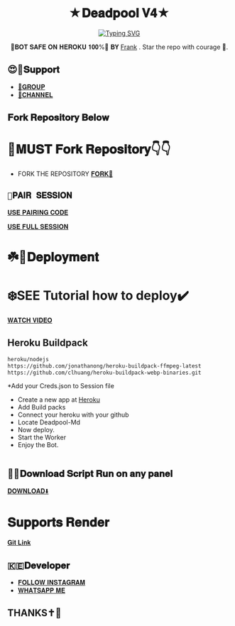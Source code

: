 <h1 align="center"> ★𝐃𝐞𝐚𝐝𝐩𝐨𝐨𝐥 𝐕𝟒★ <br></h1>
<p align="center">
<a href="https://git.io/typing-svg"><img src="https://readme-typing-svg.demolab.com?font=Fira+Code&weight=602&pause=1000&color=F70000&random=false&width=435&lines=DEADPOOL-Md+made+by+Frank+;Follow+me+IG+%40confronter._" alt="Typing SVG" /></a>

<p align="center">
🚀𝐁𝐎𝐓 𝐒𝐀𝐅𝐄 𝐎𝐍 𝐇𝐄𝐑𝐎𝐊𝐔 𝟏𝟎𝟎%🚀 𝐁𝐘 <a href="https://github.com/Confronter" target="_blank">Frank</a> . Star the repo with courage 🌟.
</p>



## 😍🍭𝐒𝐮𝐩𝐩𝐨𝐫𝐭

- [🔗𝐆𝐑𝐎𝐔𝐏 ](https://chat.whatsapp.com/FqvQzWARlwc7XlerabWq7z)
- [🔗𝐂𝐇𝐀𝐍𝐍𝐄𝐋](https://whatsapp.com/channel/0029Vag3MeuGJP8LZb1Okj39)

## 𝐅𝐨𝐫𝐤 𝐑𝐞𝐩𝐨𝐬𝐢𝐭𝐨𝐫𝐲 𝐁𝐞𝐥𝐨𝐰

# 🍴𝐌𝐔𝐒𝐓 𝐅𝐨𝐫𝐤 𝐑𝐞𝐩𝐨𝐬𝐢𝐭𝐨𝐫𝐲👇👇

- FORK THE REPOSITORY [𝐅𝐎𝐑𝐊🍴](https://github.com/Frank-AI-Tech/DeadpoolX/fork)

## `📍𝐏𝐀𝐈𝐑 𝐒𝐄𝐒𝐒𝐈𝐎𝐍`
[𝐔𝐒𝐄 𝐏𝐀𝐈𝐑𝐈𝐍𝐆 𝐂𝐎𝐃𝐄](https://confronter-session.onrender.com/pair)

[𝐔𝐒𝐄 𝐅𝐔𝐋𝐋 𝐒𝐄𝐒𝐒𝐈𝐎𝐍](https://confronter-session.onrender.com/)

# ☘️🖤𝐃𝐞𝐩𝐥𝐨𝐲𝐦𝐞𝐧𝐭
  
  # ❄️SEE Tutorial how to deploy✔️
[𝐖𝐀𝐓𝐂𝐇 𝐕𝐈𝐃𝐄𝐎](https://t.me/dragonbugkiller/31)
## Heroku Buildpack
```bash
heroku/nodejs
https://github.com/jonathanong/heroku-buildpack-ffmpeg-latest
https://github.com/clhuang/heroku-buildpack-webp-binaries.git
```
*Add your Creds.json to Session file
* Create a new app at [Heroku](heroku.com)
* Add Build packs
* Connect your heroku with your github
* Locate Deadpool-Md
* Now deploy.
* Start the Worker
* Enjoy the Bot.
```
```
## 📌😎𝐃𝐨𝐰𝐧𝐥𝐨𝐚𝐝 𝐒𝐜𝐫𝐢𝐩𝐭 𝐑𝐮𝐧 𝐨𝐧 𝐚𝐧𝐲 𝐩𝐚𝐧𝐞𝐥
[𝐃𝐎𝐖𝐍𝐋𝐎𝐀𝐃⬇️](https://github.com/confronter/Deadpool-Md/archive/refs/heads/main.zip)

# 𝐒𝐮𝐩𝐩𝐨𝐫𝐭𝐬 𝐑𝐞𝐧𝐝𝐞𝐫
[𝐆𝐢𝐭 𝐋𝐢𝐧𝐤](https://github.com/confronter/Deadpool-Md.git)

## 🇰🇪𝐃𝐞𝐯𝐞𝐥𝐨𝐩𝐞𝐫

- [𝐅𝐎𝐋𝐋𝐎𝐖 𝐈𝐍𝐒𝐓𝐀𝐆𝐑𝐀𝐌](https://instagram.com/confronter._)
- [𝐖𝐇𝐀𝐓𝐒𝐀𝐏𝐏 𝐌𝐄](https://wa.me/254796283064)
## THANKS✝️💛
  
